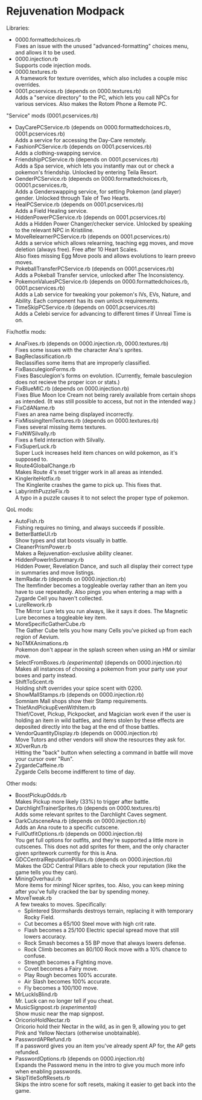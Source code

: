 Rejuvenation Modpack
====================

Libraries:
- 0000.formattedchoices.rb  
  Fixes an issue with the unused "advanced-formatting" choices menu, and allows it to be used.
- 0000.injection.rb  
  Supports code injection mods.
- 0000.textures.rb  
  A framework for texture overrides, which also includes a couple misc overrides.
- 0001.pcservices.rb (depends on 0000.textures.rb)  
  Adds a "service directory" to the PC, which lets you call NPCs for various services. Also makes the Rotom Phone a Remote PC.

"Service" mods (0001.pcservices.rb)
- DayCarePCService.rb (depends on 0000.formattedchoices.rb, 0001.pcservices.rb)  
  Adds a service for accessing the Day-Care remotely.
- FashionPCService.rb (depends on 0001.pcservices.rb)  
  Adds a clothing-swapping service.
- FriendshipPCService.rb (depends on 0001.pcservices.rb)  
  Adds a Spa service, which lets you instantly max out or check a pokemon's friendship. Unlocked by entering Teila Resort.
- GenderPCService.rb (depends on 0000.formattedchoices.rb, 00001.pcservices.rb,  
  Adds a Genderswapping service, for setting Pokemon (and player) gender. Unlocked through Tale of Two Hearts.
- HealPCService.rb (depends on 0001.pcservices.rb)  
  Adds a Field Healing service.
- HiddenPowerPCService.rb (depends on 0001.pcservices.rb)  
  Adds a Hidden Power Changer/checker service. Unlocked by speaking to the relevant NPC in Kristiline.
- MoveRelearnerPCService.rb (depends on 0001.pcservices.rb)  
  Adds a service which allows relearning, teaching egg moves, and move deletion (always free). Free after 10 Heart Scales.  
  Also fixes missing Egg Move pools and allows evolutions to learn preevo moves.
- PokeballTransferPCService.rb (depends on 0001.pcservices.rb)  
  Adds a Pokeball Transfer service, unlocked after The Inconsistency.
- PokemonValuesPCService.rb (depends on 0000.formattedchoices.rb, 0001.pcservices.rb)  
  Adds a Lab service for tweaking your pokemon's IVs, EVs, Nature, and Ability. Each component has its own unlock requirements.
- TimeSkipPCService.rb (depends on 0001.pcservices.rb)  
  Adds a Celebi service for advancing to different times if Unreal Time is on.

Fix/hotfix mods:
- AnaFixes.rb (depends on 0000.injection.rb, 0000.textures.rb)  
  Fixes some issues with the character Ana's sprites.
- BagReclassification.rb  
  Reclassifies some items that are improperly classified.
- FixBasculegionForms.rb  
  Fixes Basculegion's forms on evolution. (Currently, female basculegion does not recieve the proper icon or stats.)
- FixBlueMIC.rb (depends on 0000.injection.rb)  
  Fixes Blue Moon Ice Cream not being rarely available from certain shops as intended. (It was still possible to access, but not in the intended way.)
- FixCdAName.rb  
  Fixes an area name being displayed incorrectly.
- FixMissingItemTextures.rb (depends on 0000.textures.rb)  
  Fixes several missing items textures.
- FixNWSilvally.rb  
  Fixes a field interaction with Silvally.
- FixSuperLuck.rb  
  Super Luck increases held item chances on wild pokemon, as it's supposed to.
- Route4GlobalChange.rb  
  Makes Route 4's reset trigger work in all areas as intended.
- KingleriteHotfix.rb  
  The Kinglerite crashes the game to pick up. This fixes that.
- LabyrinthPuzzleFix.rb  
  A typo in a puzzle causes it to not select the proper type of pokemon.

QoL mods:
- AutoFish.rb  
  Fishing requires no timing, and always succeeds if possible.
- BetterBattleUI.rb  
  Show types and stat boosts visually in battle.
- CleanerPrismPower.rb  
  Makes a Rejuvenation-exclusive ability cleaner.
- HiddenPowerInSummary.rb  
  Hidden Power, Revelation Dance, and such all display their correct type in summaries and move listings.
- ItemRadar.rb (depends on 0000.injection.rb)  
  The Itemfinder becomes a toggleable overlay rather than an item you have to use repeatedly. Also pings you when entering a map with a Zygarde Cell you haven't collected.
- LureRework.rb  
  The Mirror Lure lets you run always, like it says it does. The Magnetic Lure becomes a toggleable key item.
- MoreSpecificGatherCube.rb  
  The Gather Cube tells you how many Cells you've picked up from each region of Aevium.
- NoTMXAnimations.rb  
  Pokemon don't appear in the splash screen when using an HM or similar move.
- SelectFromBoxes.rb *(experimental)* (depends on 0000.injection.rb)  
  Makes all instances of choosing a pokemon from your party use your boxes and party instead.
- ShiftToScent.rb  
  Holding shift overrides your spice scent with 0200.
- ShowMallStamps.rb (depends on 0000.injection.rb)  
  Somniam Mall shops show their Stamp requirements.
- ThiefAndPickupEvenWithItem.rb  
  Thief/Covet, Pickup, Pickpocket, and Magician work even if the user is holding an item in wild battles, and items stolen by these effects are deposited directly into the bag at the end of those battles.
- VendorQuantityDisplay.rb (depends on 0000.injection.rb)  
  Move Tutors and other vendors will show the resources they ask for.
- XOverRun.rb  
  Hitting the "back" button when selecting a command in battle will move your cursor over "Run".
- ZygardeCaffeine.rb  
  Zygarde Cells become indifferent to time of day.

Other mods:
- BoostPickupOdds.rb  
  Makes Pickup more likely (33%) to trigger after battle.
- DarchlightTrainerSprites.rb (depends on 0000.textures.rb)  
  Adds some relevant sprites to the Darchlight Caves segment.
- DarkCutsceneAna.rb (depends on 0000.injection.rb)  
  Adds an Ana route to a specific cutscene.
- FullOutfitOptions.rb (depends on 0000.injection.rb)  
  You get full options for outfits, and they're supported a little more in cutscenes. This does not add sprites for them, and the only character given spritework currently for this is Ana.
- GDCCentralReputationPillars.rb (depends on 0000.injection.rb)  
  Makes the GDC Central Pillars able to check your reputation (like the game tells you they can).
- MiningOverhaul.rb  
  More items for mining! Nicer sprites, too. Also, you can keep mining after you've fully cracked the bar by spending money.
- MoveTweak.rb  
  A few tweaks to moves. Specifically:
  - Splintered Stormshards destroys terrain, replacing it with temporary Rocky Field.
  - Cut becomes a 65/100 Steel move with high crit rate.
  - Flash becomes a 25/100 Electric special spread move that still lowers accuracy.
  - Rock Smash becomes a 55 BP move that always lowers defense.
  - Rock Climb becomes an 80/100 Rock move with a 10% chance to confuse.
  - Strength becomes a Fighting move.
  - Covet becomes a Fairy move.
  - Play Rough becomes 100% accurate.
  - Air Slash becomes 100% accurate.
  - Fly becomes a 100/100 move.
- MrLuckIsBlind.rb  
  Mr. Luck can no longer tell if you cheat.
- MusicSignpost.rb *(experimental)*  
  Show music near the map signpost.
- OricorioHoldNectar.rb  
  Oricorio hold their Nectar in the wild, as in gen 9, allowing you to get Pink and Yellow Nectars (otherwise unobtainable).
- PasswordAPRefund.rb  
  If a password gives you an item you've already spent AP for, the AP gets refunded.
- PasswordOptions.rb (depends on 0000.injection.rb)  
  Expands the Password menu in the intro to give you much more info when enabling passwords.
- SkipTitleSoftResets.rb  
  Skips the intro scene for soft resets, making it easier to get back into the game.
